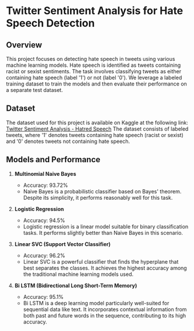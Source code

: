 # Twitter Sentiment Analysis for Hate Speech Detection

## Overview
This project focuses on detecting hate speech in tweets using various machine learning models. Hate speech is identified as tweets containing racist or sexist sentiments. The task involves classifying tweets as either containing hate speech (label '1') or not (label '0'). We leverage a labeled training dataset to train the models and then evaluate their performance on a separate test dataset.

## Dataset
The dataset used for this project is available on Kaggle at the following link: [Twitter Sentiment Analysis - Hatred Speech](https://www.kaggle.com/datasets/arkhoshghalb/twitter-sentiment-analysis-hatred-speech)
The dataset consists of labeled tweets, where '1' denotes tweets containing hate speech (racist or sexist) and '0' denotes tweets not containing hate speech.

## Models and Performance
1. **Multinomial Naive Bayes**
   - Accuracy: 93.72%
   - Naive Bayes is a probabilistic classifier based on Bayes' theorem. Despite its simplicity, it performs reasonably well for this task.

2. **Logistic Regression**
   - Accuracy: 94.5%
   - Logistic regression is a linear model suitable for binary classification tasks. It performs slightly better than Naive Bayes in this scenario.

3. **Linear SVC (Support Vector Classifier)**
   - Accuracy: 96.2%
   - Linear SVC is a powerful classifier that finds the hyperplane that best separates the classes. It achieves the highest accuracy among the traditional machine learning models used.

4. **Bi LSTM (Bidirectional Long Short-Term Memory)**
   - Accuracy: 95.1%
   - Bi LSTM is a deep learning model particularly well-suited for sequential data like text. It incorporates contextual information from both past and future words in the sequence, contributing to its high accuracy.
